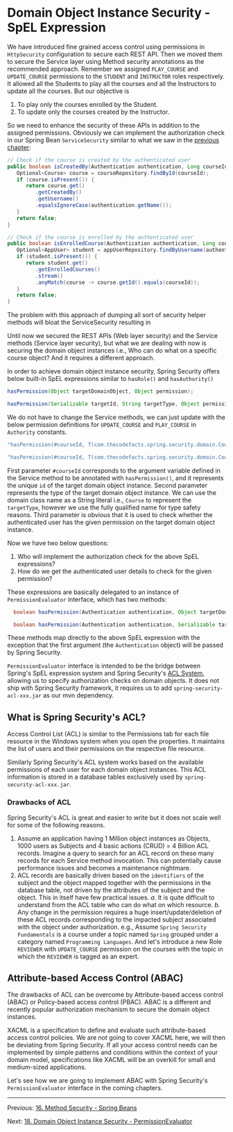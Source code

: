 # Domain Object Instance Security - SpEL Expression

We have introduced fine grained access control using permissions in `HttpSecurity` configuration to secure each REST API. Then we moved them to secure the Service layer using Method security annotations as the recommended approach. Remember we assigned `PLAY_COURSE` and `UPDATE_COURSE` permissions to the `STUDENT` and `INSTRUCTOR` roles respectively. It allowed all the Students to play all the courses and all the Instructors to update all the courses. But our objective is

1. To play only the courses enrolled by the Student.
2. To update only the courses created by the Instructor.

So we need to enhance the security of these APIs in addition to the assigned permissions. Obviously we can implement the authorization check in our Spring Bean `ServiceSecurity` similar to what we saw in the [previous chapter](https://github.com/SankaranarayananMurugan/spring-security-guide/tree/main/16.%20Method%20Security%20-%20Spring%20Beans):

```java
// Check if the course is created by the authenticated user
public boolean isCreatedBy(Authentication authentication, Long courseId) {
   Optional<Course> course = courseRepository.findById(courseId);
   if (course.isPresent()) {
      return course.get()
         .getCreatedBy()
         .getUsername()
         .equalsIgnoreCase(authentication.getName());
   }
   return false;
}
```

```java
// Check if the course is enrolled by the authenticated user
public boolean isEnrolledCourse(Authentication authentication, Long courseId) {
   Optional<AppUser> student = appUserRepository.findByUsername(authentication.getName());  
   if (student.isPresent()) {
      return student.get()
         .getEnrolledCourses()
         .stream()
         .anyMatch(course -> course.getId().equals(courseId));
   }
   return false;
}
```

The problem with this approach of dumping all sort of security helper methods will bloat the ServiceSecurity resulting in

Until now we secured the REST APIs (Web layer security) and the Service methods (Service layer security), but what we are dealing with now is securing the domain object instances i.e., Who can do what on a specific course object? And it requires a different approach.

In order to achieve domain object instance security, Spring Security offers below built-in SpEL expressions similar to `hasRole()` and `hasAuthority()`

```java
hasPermission(Object targetDomainObject, Object permission);

hasPermission(Serializable targetId, String targetType, Object permission);
```

We do not have to change the Service methods, we can just update with the below permission definitions for `UPDATE_COURSE` and `PLAY_COURSE` in `Authority` constants.

```java
"hasPermission(#courseId, T(com.thecodefacts.spring.security.domain.Course).getSimpleName(), T(com.thecodefacts.spring.security.enums.PermissionEnum).UPDATE_COURSE.name())";

"hasPermission(#courseId, T(com.thecodefacts.spring.security.domain.Course).getSimpleName(), T(com.thecodefacts.spring.security.enums.PermissionEnum).PLAY_COURSE.name())";
```

First parameter `#courseId` corresponds to the argument variable defined in the Service method to be annotated with `hasPermission()`, and it represents the unique `id` of the target domain object instance. Second parameter represents the type of the target domain object instance. We can use the domain class name as a String literal i.e., `Course` to represent the `targetType`, however we use the fully qualified name for type safety reasons. Third parameter is obvious that it is used to check whether the authenticated user has the given permission on the target domain object instance.

Now we have two below questions:

1. Who will implement the authorization check for the above SpEL expressions?
2. How do we get the authenticated user details to check for the given permission?

These expressions are basically delegated to an instance of `PermissionEvaluator` interface, which has two methods:

```java
  boolean hasPermission(Authentication authentication, Object targetDomainObject, Object permission);

  boolean hasPermission(Authentication authentication, Serializable targetId, String targetType, Object permission);
```

These methods map directly to the above SpEL expression with the exception that the first argument (the `Authentication` object) will be passed by Spring Security.

`PermissionEvaluator` interface is intended to be the bridge between Spring's SpEL expression system and Spring Security's [ACL System](https://docs.spring.io/spring-security/reference/servlet/authorization/acls.html), allowing us to specify authorization checks on domain objects. It does not ship with Spring Security framework, it requires us to add `spring-security-acl-xxx.jar` as our mvn dependency.

## What is Spring Security's ACL?

Access Control List (ACL) is similar to the Permissions tab for each file resource in the Windows system when you open the properties. It maintains the list of users and their permissions on the respective file resource.

Similarly Spring Security's ACL system works based on the available permissions of each user for each domain object instances. This ACL information is stored in a database tables exclusively used by `spring-security-acl-xxx.jar`.

### Drawbacks of ACL
Spring Security's ACL is great and easier to write but it does not scale well for some of the following reasons.

1. Assume an application having 1 Million object instances as Objects, 1000 users as Subjects and 4 basic actions (CRUD) = 4 Billion ACL records. Imagine a query to search for an ACL record on these many records  for each Service method invocation. This can potentially cause performance issues and becomes a maintenance nightmare.
2. ACL records are basically driven based on the `identifiers` of the subject and the object mapped together with the permissions in the database table, not driven by the attributes of the subject and the object. This in itself have few practical issues.
   *a.* It is quite difficult to understand from the ACL table who can do what on which resource.
   *b.* Any change in the permission requires a huge insert/update/deletion of these ACL records corresponding to the impacted subject associated with the object under authorization. e.g., Assume `Spring Security Fundamentals` is a course under a topic named `Spring` grouped under a category named `Programming Languages`. And let's introduce a new Role `REVIEWER` with `UPDATE_COURSE`  permission on the courses with the topic in which the `REVIEWER` is tagged as an expert.

## Attribute-based Access Control (ABAC)
The drawbacks of ACL can be overcome by Attribute-based access control (ABAC) or Policy-based access control (PBAC). ABAC is a different and recently popular authorization mechanism to secure the domain object instances.

XACML is a specification to define and evaluate such attribute-based access control policies. We are not going to cover XACML here, we will then be deviating from Spring Security. If all your access control needs can be implemented by simple patterns and conditions within the context of your domain model, specifications like XACML will be an overkill for small and medium-sized applications.

Let's see how we are going to implement ABAC with Spring Security's `PermissionEvaluator` interface in the coming chapters.

***

Previous: [16. Method Security - Spring Beans](https://github.com/SankaranarayananMurugan/spring-security-guide/tree/main/16.%20Method%20Security%20-%20Spring%20Beans)

Next: [18. Domain Object Instance Security - PermissionEvaluator](https://github.com/SankaranarayananMurugan/spring-security-guide/tree/main/18.%20Domain%20Object%20Instance%20Security%20-%20PermissionEvaluator)
